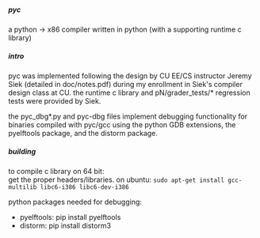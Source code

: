 ##### pyc

a python -> x86 compiler written in python (with a supporting runtime c library)

##### intro
pyc was implemented following the design by CU EE/CS instructor Jeremy Siek 
(detailed in doc/notes.pdf) during my enrollment in Siek's compiler design class at CU. 
the runtime c library and pN/grader_tests/* regression tests were provided by Siek.

the pyc_dbg*.py and pyc-dbg files implement debugging functionality for binaries compiled
with pyc/gcc using the python GDB extensions, the pyelftools package, and the distorm package.

##### building
to compile c library on 64 bit:  
	get the proper headers/libraries. 
	on ubuntu: 
		`sudo apt-get install gcc-multilib libc6-i386 libc6-dev-i386`

python packages needed for debugging:  
*	pyelftools: 	pip install pyelftools
*	distorm: 		pip install distorm3

